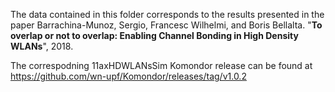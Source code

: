 The data contained in this folder corresponds to the results presented in the paper Barrachina-Munoz, Sergio, Francesc Wilhelmi, and Boris Bellalta. "**To overlap or not to overlap: Enabling Channel Bonding in High Density WLANs**", 2018.

The correspodning 11axHDWLANsSim Komondor release can be found at https://github.com/wn-upf/Komondor/releases/tag/v1.0.2